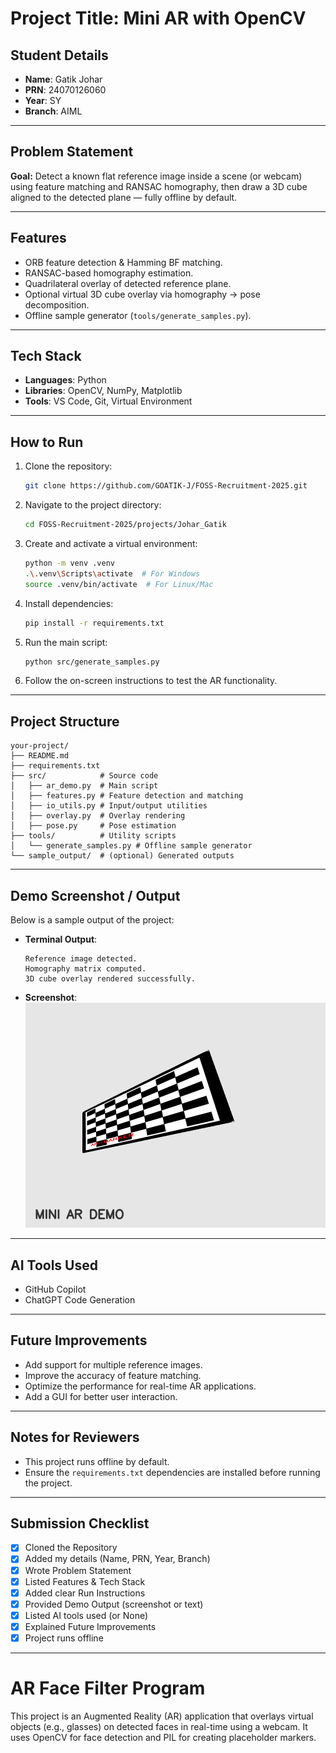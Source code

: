 # Project Title: Mini AR with OpenCV 

## Student Details
- **Name**: Gatik Johar  
- **PRN**: 24070126060  
- **Year**: SY  
- **Branch**: AIML 

---

## Problem Statement
**Goal:** Detect a known flat reference image inside a scene (or webcam) using feature matching and RANSAC homography, then draw a 3D cube aligned to the detected plane — fully offline by default.

---

## Features
- ORB feature detection & Hamming BF matching.
- RANSAC-based homography estimation.
- Quadrilateral overlay of detected reference plane.
- Optional virtual 3D cube overlay via homography → pose decomposition.
- Offline sample generator (`tools/generate_samples.py`).
---

## Tech Stack
- **Languages**: Python  
- **Libraries**: OpenCV, NumPy, Matplotlib  
- **Tools**: VS Code, Git, Virtual Environment

---

## How to Run
1. Clone the repository:
   ```bash
   git clone https://github.com/GOATIK-J/FOSS-Recruitment-2025.git
   ```
2. Navigate to the project directory:
   ```bash
   cd FOSS-Recruitment-2025/projects/Johar_Gatik
   ```
3. Create and activate a virtual environment:
   ```bash
   python -m venv .venv
   .\.venv\Scripts\activate  # For Windows
   source .venv/bin/activate  # For Linux/Mac
   ```
4. Install dependencies:
   ```bash
   pip install -r requirements.txt
   ```
5. Run the main script:
   ```bash
   python src/generate_samples.py
   ```
6. Follow the on-screen instructions to test the AR functionality.

---

## Project Structure
```
your-project/
├── README.md
├── requirements.txt
├── src/            # Source code
│   ├── ar_demo.py  # Main script
│   ├── features.py # Feature detection and matching
│   ├── io_utils.py # Input/output utilities
│   ├── overlay.py  # Overlay rendering
│   ├── pose.py     # Pose estimation
├── tools/          # Utility scripts
│   └── generate_samples.py # Offline sample generator
└── sample_output/  # (optional) Generated outputs
```

---

## Demo Screenshot / Output
Below is a sample output of the project:

- **Terminal Output**:
  ```
  Reference image detected.
  Homography matrix computed.
  3D cube overlay rendered successfully.
  ```
- **Screenshot**:
  ![Demo Screenshot](assets/scene.png)  

---

## AI Tools Used
- GitHub Copilot
- ChatGPT Code Generation

---

## Future Improvements
- Add support for multiple reference images.
- Improve the accuracy of feature matching.
- Optimize the performance for real-time AR applications.
- Add a GUI for better user interaction.

---

## Notes for Reviewers
- This project runs offline by default.
- Ensure the `requirements.txt` dependencies are installed before running the project.

---

## Submission Checklist 
- [x] Cloned the Repository 
- [x] Added my details (Name, PRN, Year, Branch)  
- [x] Wrote Problem Statement  
- [x] Listed Features & Tech Stack  
- [x] Added clear Run Instructions  
- [x] Provided Demo Output (screenshot or text)  
- [x] Listed AI tools used (or None)  
- [x] Explained Future Improvements  
- [x] Project runs offline

---

# AR Face Filter Program

This project is an Augmented Reality (AR) application that overlays virtual objects (e.g., glasses) on detected faces in real-time using a webcam. It uses OpenCV for face detection and PIL for creating placeholder markers.

